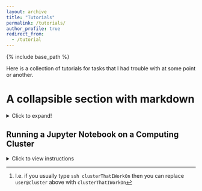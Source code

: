 ```yaml
---
layout: archive
title: "Tutorials"
permalink: /tutorials/
author_profile: true
redirect_from:
  - /tutorial
---
```


{% include base_path %}

Here is a collection of tutorials for tasks that I had trouble with at some point or another.

# A collapsible section with markdown
<details>
  <summary>Click to expand!</summary>
  
  ## Heading
  1. A numbered
  2. list
     * With some
     * Sub bullets
</details>



## Running a Jupyter Notebook on a Computing Cluster
<details>
  <summary>Click to view instructions</summary>

  Instructions courtesy of [Chelsea](https://hangchelseasu.github.io/) and [Xiaowei](https://space.mit.edu/people/ou-xiaowei/). Assume your cluster has an interactive compute node session utility, accessed by the command "idev" (interactive development, exact command changes for each cluster). The following steps allow you to use its compute resources for a jupyter notebook which is accessed locally in your personal machine's browser.  

  **1. On cluster:**  
  - Go to the directory you want to work in
  - Start an interactive session `idev -t 2:00:00` (or similar command, you can also change how much time you request)
  - Activate your python environment `conda activate env` (or equivalent)
  - Set jupyter password `jupyter notebook password` and set a simple password (you may need to do this every time).
  - Start notebook `jupyter notebook --no-browser --ip=*`

  Then note the output in that terminal, as it will give you a URL which looks like `http://hostname:YYYY` where `YYYY` is the default port on that system (can be changed if desired). You can always check what `hostname` is for your specific compute node by typing `hostname` in a terminal connected to that particular compute node.

  **2. On your local machine:**  
  - Run `ssh -fvNL XXXX:hostname:YYYY user@cluster` with the following replacements:
      - `XXXX` -> the port you wish to use on your local machine, often people use 8888, but it may be in use so try 8889 or similar
      - `hostname:YYYY` -> from the above steps
      - `user@cluster` -> the usual info you would use to ssh into that cluster. If you have an ssh config file set up you can just type the ssh HostName here[^1]
  - Go to a local browser and type `localhost:XXXX` in the URL field
  - Enter your password, and you will see the notebooks.

  [^1]: I.e. if you usually type `ssh clusterThatIWorkOn` then you can replace `user@cluster` above with `clusterThatIWorkOn`
</details>
